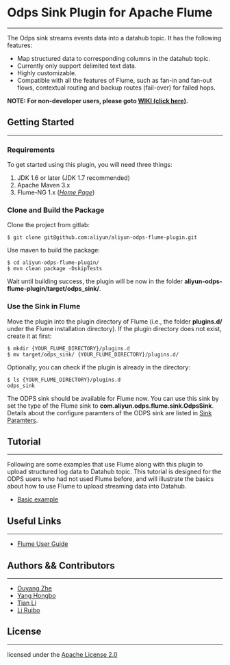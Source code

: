 # Odps Sink Plugin for Apache Flume
---

The Odps sink streams events data into a datahub topic. It has the following features:

- Map structured data to corresponding columns in the datahub topic.
- Currently only support delimited text data.
- Highly customizable.
- Compatible with all the features of Flume, such as fan-in and fan-out flows, contextual routing and backup routes (fail-over) for failed hops.

**NOTE: For non-developer users, please goto [WIKI (click here)](http://github.com/aliyun/aliyun-odps-flume-plugin/wiki/home).**

## Getting Started
---

### Requirements

To get started using this plugin, you will need three things:

1. JDK 1.6 or later (JDK 1.7 recommended)
2. Apache Maven 3.x  
3. Flume-NG 1.x  (*[Home Page](https://flume.apache.org/index.html)*)

### Clone and Build the Package

Clone the project from gitlab:

```
$ git clone git@github.com:aliyun/aliyun-odps-flume-plugin.git
```

Use maven to build the package:

```
$ cd aliyun-odps-flume-plugin/
$ mvn clean package -DskipTests
```

Wait until building success, the plugin will be now in the folder **aliyun-odps-flume-plugin/target/odps_sink/**.

### Use the Sink in Flume

Move the plugin into the plugin directory of Flume (i.e., the folder **plugins.d/** under the Flume installation directory). If the plugin directory does not exist, create it at first:

```
$ mkdir {YOUR_FLUME_DIRECTORY}/plugins.d
$ mv target/odps_sink/ {YOUR_FLUME_DIRECTORY}/plugins.d/
```

Optionally, you can check if the plugin is already in the directory:

```
$ ls {YOUR_FLUME_DIRECTORY}/plugins.d
odps_sink
```

The ODPS sink should be available for Flume now. You can use this sink by set the type of the Flume sink to **com.aliyun.odps.flume.sink.OdpsSink**. Details about the configure paramters of the ODPS sink are listed in [Sink Paramters](http://github.com/aliyun/aliyun-odps-flume-plugin/wiki/sink-parameter).

## Tutorial
---

Following are some examples that use Flume along with this plugin to upload structured log data to Datahub topic. This tutorial is designed for the ODPS users who had not used Flume before, and will illustrate the basics about how to use Flume to upload streaming data into Datahub.

- [Basic example](http://github.com/aliyun/aliyun-odps-flume-plugin/wiki/basic-example)

## Useful Links
---

- [Flume User Guide](https://flume.apache.org/FlumeUserGuide.html)

## Authors && Contributors
---
- [Ouyang Zhe](https://github.com/oyz)
- [Yang Hongbo](https://github.com/hongbosoftware)
- [Tian Li](https://github.com/tianliplus)
- [Li Ruibo](https://github.com/lyman)

## License
---

licensed under the [Apache License 2.0](https://www.apache.org/licenses/LICENSE-2.0.html)
